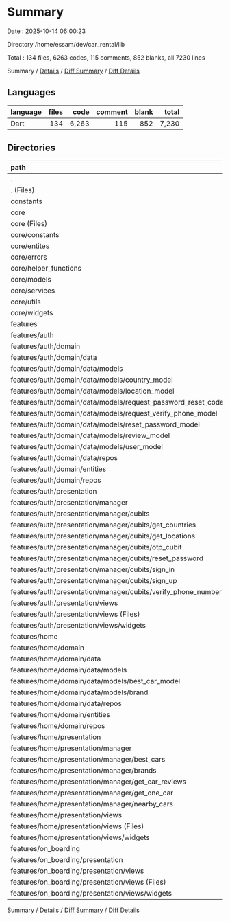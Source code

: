# Summary

Date : 2025-10-14 06:00:23

Directory /home/essam/dev/car_rental/lib

Total : 134 files,  6263 codes, 115 comments, 852 blanks, all 7230 lines

Summary / [Details](details.md) / [Diff Summary](diff.md) / [Diff Details](diff-details.md)

## Languages
| language | files | code | comment | blank | total |
| :--- | ---: | ---: | ---: | ---: | ---: |
| Dart | 134 | 6,263 | 115 | 852 | 7,230 |

## Directories
| path | files | code | comment | blank | total |
| :--- | ---: | ---: | ---: | ---: | ---: |
| . | 134 | 6,263 | 115 | 852 | 7,230 |
| . (Files) | 1 | 36 | 2 | 6 | 44 |
| constants | 1 | 51 | 97 | 50 | 198 |
| core | 21 | 974 | 3 | 121 | 1,098 |
| core (Files) | 1 | 247 | 0 | 1 | 248 |
| core/constants | 3 | 7 | 0 | 2 | 9 |
| core/entites | 1 | 5 | 0 | 2 | 7 |
| core/errors | 1 | 59 | 1 | 9 | 69 |
| core/helper_functions | 2 | 73 | 0 | 6 | 79 |
| core/models | 1 | 10 | 0 | 4 | 14 |
| core/services | 5 | 302 | 1 | 62 | 365 |
| core/utils | 1 | 23 | 0 | 2 | 25 |
| core/widgets | 6 | 248 | 1 | 33 | 282 |
| features | 111 | 5,202 | 13 | 675 | 5,890 |
| features/auth | 61 | 2,956 | 10 | 399 | 3,365 |
| features/auth/domain | 16 | 499 | 0 | 82 | 581 |
| features/auth/domain/data | 8 | 388 | 0 | 58 | 446 |
| features/auth/domain/data/models | 7 | 220 | 0 | 40 | 260 |
| features/auth/domain/data/models/country_model | 1 | 15 | 0 | 3 | 18 |
| features/auth/domain/data/models/location_model | 1 | 17 | 0 | 3 | 20 |
| features/auth/domain/data/models/request_password_reset_code_mode | 1 | 15 | 0 | 3 | 18 |
| features/auth/domain/data/models/request_verify_phone_model | 1 | 15 | 0 | 3 | 18 |
| features/auth/domain/data/models/reset_password_model | 1 | 7 | 0 | 3 | 10 |
| features/auth/domain/data/models/review_model | 1 | 26 | 0 | 3 | 29 |
| features/auth/domain/data/models/user_model | 1 | 125 | 0 | 22 | 147 |
| features/auth/domain/data/repos | 1 | 168 | 0 | 18 | 186 |
| features/auth/domain/entities | 7 | 65 | 0 | 15 | 80 |
| features/auth/domain/repos | 1 | 46 | 0 | 9 | 55 |
| features/auth/presentation | 45 | 2,457 | 10 | 317 | 2,784 |
| features/auth/presentation/manager | 14 | 310 | 0 | 112 | 422 |
| features/auth/presentation/manager/cubits | 14 | 310 | 0 | 112 | 422 |
| features/auth/presentation/manager/cubits/get_countries | 2 | 34 | 0 | 15 | 49 |
| features/auth/presentation/manager/cubits/get_locations | 2 | 34 | 0 | 14 | 48 |
| features/auth/presentation/manager/cubits/otp_cubit | 2 | 18 | 0 | 10 | 28 |
| features/auth/presentation/manager/cubits/reset_password | 2 | 71 | 0 | 21 | 92 |
| features/auth/presentation/manager/cubits/sign_in | 2 | 34 | 0 | 15 | 49 |
| features/auth/presentation/manager/cubits/sign_up | 2 | 50 | 0 | 15 | 65 |
| features/auth/presentation/manager/cubits/verify_phone_number | 2 | 69 | 0 | 22 | 91 |
| features/auth/presentation/views | 31 | 2,147 | 10 | 205 | 2,362 |
| features/auth/presentation/views (Files) | 7 | 145 | 0 | 29 | 174 |
| features/auth/presentation/views/widgets | 24 | 2,002 | 10 | 176 | 2,188 |
| features/home | 42 | 1,902 | 3 | 228 | 2,133 |
| features/home/domain | 7 | 448 | 1 | 53 | 502 |
| features/home/domain/data | 3 | 287 | 1 | 33 | 321 |
| features/home/domain/data/models | 2 | 217 | 1 | 23 | 241 |
| features/home/domain/data/models/best_car_model | 1 | 210 | 1 | 20 | 231 |
| features/home/domain/data/models/brand | 1 | 7 | 0 | 3 | 10 |
| features/home/domain/data/repos | 1 | 70 | 0 | 10 | 80 |
| features/home/domain/entities | 3 | 149 | 0 | 18 | 167 |
| features/home/domain/repos | 1 | 12 | 0 | 2 | 14 |
| features/home/presentation | 35 | 1,454 | 2 | 175 | 1,631 |
| features/home/presentation/manager | 10 | 169 | 1 | 60 | 230 |
| features/home/presentation/manager/best_cars | 2 | 29 | 0 | 12 | 41 |
| features/home/presentation/manager/brands | 2 | 35 | 1 | 12 | 48 |
| features/home/presentation/manager/get_car_reviews | 2 | 35 | 0 | 15 | 50 |
| features/home/presentation/manager/get_one_car | 2 | 36 | 0 | 10 | 46 |
| features/home/presentation/manager/nearby_cars | 2 | 34 | 0 | 11 | 45 |
| features/home/presentation/views | 25 | 1,285 | 1 | 115 | 1,401 |
| features/home/presentation/views (Files) | 2 | 49 | 1 | 7 | 57 |
| features/home/presentation/views/widgets | 23 | 1,236 | 0 | 108 | 1,344 |
| features/on_boarding | 8 | 344 | 0 | 48 | 392 |
| features/on_boarding/presentation | 8 | 344 | 0 | 48 | 392 |
| features/on_boarding/presentation/views | 8 | 344 | 0 | 48 | 392 |
| features/on_boarding/presentation/views (Files) | 3 | 75 | 0 | 16 | 91 |
| features/on_boarding/presentation/views/widgets | 5 | 269 | 0 | 32 | 301 |

Summary / [Details](details.md) / [Diff Summary](diff.md) / [Diff Details](diff-details.md)